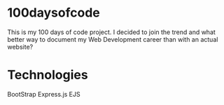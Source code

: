 # 100daysofcode

This is my 100 days of code project.
I decided to join the trend and what better way to document
my Web Development career than with an actual website?

# Technologies

BootStrap
Express.js
EJS
